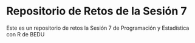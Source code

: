 # Repositorio de Retos de la Sesión 7 

Este es un repositorio de retos la Sesión 7 de Programación y Estadística con R de BEDU